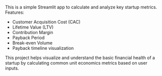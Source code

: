 This is a simple Streamlit app to calculate and analyze key startup metrics.
Features:
- Customer Acquisition Cost (CAC)
- Lifetime Value (LTV)
- Contribution Margin
- Payback Period
- Break-even Volume
- Payback timeline visualization

  
This project helps visualize and understand the basic financial health of a startup by calculating common unit economics metrics based on user inputs.
